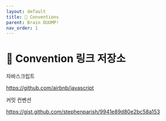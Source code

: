 ```yaml
---
layout: default
title: 🚥 Conventions
parent: Brain DUUMP!
nav_order: 1
---
```


# 🚥 Convention 링크 저장소

자바스크립트

https://github.com/airbnb/javascript

커밋 컨벤션

https://gist.github.com/stephenparish/9941e89d80e2bc58a153
